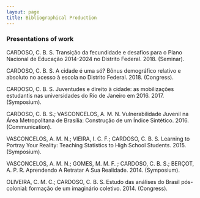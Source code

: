 ```yaml
---
layout: page
title: Bibliographical Production
---
```


### Presentations of work

CARDOSO, C. B. S. Transição da fecundidade e desafios para o Plano Nacional de Educação 2014-2024 no Distrito Federal. 2018. (Seminar).

CARDOSO, C. B. S. A cidade é uma só? Bônus demográfico relativo e absoluto no acesso à escola no Distrito Federal. 2018. (Congress).

CARDOSO, C. B. S. Juventudes e direito à cidade: as mobilizações estudantis nas universidades do Rio de Janeiro em 2016. 2017. (Symposium).

CARDOSO, C. B. S.; VASCONCELOS, A. M. N. Vulnerabilidade Juvenil na Área Metropolitana de Brasília: Construção de um Índice Sintético. 2016. (Communication).

VASCONCELOS, A. M. N.; VIEIRA, I. C. F.; CARDOSO, C. B. S. Learning to Portray Your Reality: Teaching Statistics to High School Students. 2015. (Symposium).

VASCONCELOS, A. M. N.; GOMES, M. M. F. ; CARDOSO, C. B. S.; BERÇOT, A. P. R. Aprendendo A Retratar A Sua Realidade. 2014. (Symposium).

OLIVEIRA, C. M. C.; CARDOSO, C. B. S. Estudo das análises do Brasil pós-colonial: formação de um imaginário coletivo. 2014. (Congress).
